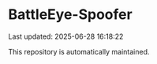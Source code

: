 # BattleEye-Spoofer

Last updated: 2025-06-28 16:18:22

This repository is automatically maintained.
